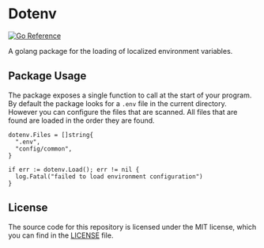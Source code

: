 # Dotenv

[![Go Reference](https://pkg.go.dev/badge/github.com/prophittcorey/dotenv.svg)](https://pkg.go.dev/github.com/prophittcorey/dotenv)

A golang package for the loading of localized environment variables.

## Package Usage

The package exposes a single function to call at the start of your program. By
default the package looks for a `.env` file in the current directory. However
you can configure the files that are scanned. All files that are found are
loaded in the order they are found.

```golang
dotenv.Files = []string{
  ".env",
  "config/common",
}

if err := dotenv.Load(); err != nil {
  log.Fatal("failed to load environment configuration")
}
```

## License

The source code for this repository is licensed under the MIT license, which you can
find in the [LICENSE](LICENSE.md) file.
